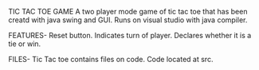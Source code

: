 TIC TAC TOE GAME A two player mode game of tic tac toe that has been creatd with java swing and GUI. Runs on visual studio with java compiler.

FEATURES- Reset button. Indicates turn of player. Declares whether it is a tie or win.

FILES- Tic Tac toe contains files on code. Code located at src.
